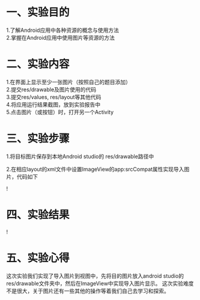 # 一、实验目的
1.了解Android应用中各种资源的概念与使用方法  
2.掌握在Android应用中使用图片等资源的方法  
# 二、实验内容
1.在界面上显示至少一张图片（按照自己的题目添加）  
2.提交res/drawable及图片使用的代码  
3.提交res/values, res/layout等其他代码  
4.将应用运行结果截图，放到实验报告中  
5.点击图片（或按钮）时，打开另一个Activity
# 三、实验步骤
1.将目标图片保存到本地Android studio的 res/drawable路径中  

2.在相应layout的xml文件中设置ImageView的app:srcCompat属性实现导入图片，代码如下

! <ImageView
     android:id="@+id/imageView7"
     android:layout_width="wrap_content"
     android:layout_height="wrap_content"
     app:layout_constraintBottom_toBottomOf="parent"
     app:layout_constraintEnd_toEndOf="parent"
     app:layout_constraintHorizontal_bias="0.51"
     app:layout_constraintStart_toStartOf="parent"
     app:layout_constraintTop_toTopOf="parent"
     app:layout_constraintVertical_bias="0.449"
     app:srcCompat="@drawable/bg"
     android:contentDescription="TODO" />
     
# 四、实验结果
!

# 五、实验心得
这次实验我们实现了导入图片到视图中，先将目的图片放入android studio的res/drawable文件夹中，然后在ImageView中实现导入图片显示。 这次实验难度不是很大，关于图片还有一些其他的操作等着我们自己去学习和探索。
